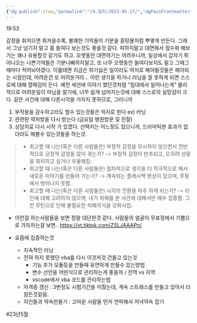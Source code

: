 ```yaml
---
{"dg-publish":true,"permalink":"/9.일지/2023-05-17/","dgPassFrontmatter":true,"noteIcon":""}
---
```




19:53

감정을 휘저으면 휘저을수록, 불쾌한 기억들이 기분을 흙탕물처럼 뿌옇게 만든다. 그래서 그냥 넘기지 말고 좀 들여다 보는것도 좋을것 같다. 피하지말고 대면해서 점수화 해보기는 꽤나 유용할것 같기도 하고. 오랫동안 대면하기는 어려우니까, 일상에서 갑자기 튀어나오는 나쁜기억들은 기분나빠하지말고, 또 너무 오랫동안 들여다보지도 말고 그때그때마다 적어놔야겠다. 이를테면 지금은 하기싫은 일이라도 억지로 해야될것들은 해야되는 시점인데, 어려운건 또 어려운거라... 이런 생각을 하거나 러닝을 잘 못하게 되면 스스로에 대해 열패감이 든다. 예전 세션에 이야기 했던것처럼 "침대에서 일어나는게" 물리적으로 어려운일이 아님을 알기에, 너무 쉽게 넘어지는것에 대해 스스로의 실망감이 크다. 같은 사건에 대해 다른시각을 가지지 못하므로, 그러니까 
1. 부작용을 감수하고라도 할수 있는것들은 억지로 한다 ex) 러닝
2. 관련된 약처방을 다시 받는다 (금요일 병원방문 및 진찰)
3. 상담치료 다시 시작
가 있겠다. 선택지는 어느정도 있으니까, 드라마틱한 효과가 없더라도 해볼수 있는것들을 하는것.

> -   회고할 때 나는(혹은 다른 사람들은) 부정적 감정을 무시하지 않으면서 전반적으로 긍정적 감정을 많이 겪는가?
>    -> 부정적 감정이 반추되고, 오히려 상황을 회피하고 싶거나 우울해짐.
> -   회고할 때 나는(혹은 다른 사람들은) 점차적으로 생각을 더 적극적으로 해서 새로운 이야기를 만들어 가는가?
>     -> 계속되는 플래시백 현상이 있으며, 루핑에서 벗어나지 못함.
> -   회고할 때 나는(혹은 다른 사람들은) 시각의 전환을 자주 하게 되는가?
>     -> 타인에 대해 고려하지 않으며, 내가 피해를 본 사건에 대해서만 매우 집중함. 그런 루틴으로 인해 불필요한 피해의식을 강화시킴.

- 이런걸 하는사람들을 보면 정말 대단한것 같다. 사람들의 얼굴이 무표정에서 기쁨으로 가득차는걸 보면.. https://vt.tiktok.com/ZSLJAAAPn/

- 요즘에 집중하는것
	- 지속적인 러닝
	- 전혀 하지 못했던 vba를 다시 이것저것 건들고 있는것
		- 기능 추가 모듈등을 만들때 유연하게 만들수 있는방법
		- 변수 선언을 어떤식으로 관리하는게 좋을까 / 전역 vs 지역
		- vscode에서 vba 코드를 관리하는법
	- 자격증 갱신 : 3번정도 시험기간을 미뤘는데, 계속 스트레스를 만들고 있어서 더 힘든것같음.
	- 지인들과 약속만들기 : 고마운 사람들 먼저 연락해서 저녁약속 잡기

#23년5월
